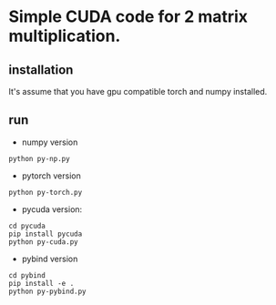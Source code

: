 # Simple CUDA code for 2 matrix multiplication.

## installation
It's assume that you have gpu compatible torch and numpy installed. 

## run
- numpy version
```
python py-np.py
```
- pytorch version
```
python py-torch.py
```
- pycuda version:
```
cd pycuda
pip install pycuda
python py-cuda.py
```
- pybind version
```
cd pybind
pip install -e .
python py-pybind.py
```